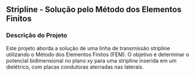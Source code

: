 ## Stripline - Solução pelo Método dos Elementos Finitos

### Descrição do Projeto

Este projeto aborda a solução de uma linha de transmissão stripline utilizando o Método dos Elementos Finitos (FEM). O objetivo é determinar o potencial bidimensional no plano xy
para uma stripline inserida em um dielétrico, com placas condutoras aterradas nas laterais.


